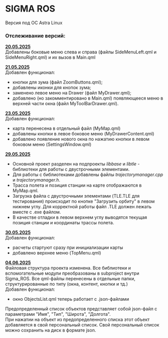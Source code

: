 <H1>SIGMA ROS</H1>
Версия под ОС Astra Linux

<H3>Отслеживание версий:</H3>

<ins>**20.05.2025**</ins>  
Добавлены боковые меню слева и справа (файлы SideMenuLeft.qml и SideMenuRight.qml) и их вызов в Main.qml

<ins>**21.05.2025**</ins>  
Добавлен функционал:
- кнопки для зума (файл ZoomButtons.qml);
- добавлены иконки для кнопок зума;
- заменено левое меню на Drawer (файл MyDrawer.qml);
- добавлено (но закомментировано в Main.qml) появляющееся меню в верхней части окна (файл MyToolBarDrawer.qml).

<ins>**23.05.2025**</ins>  
Добавлен функционал:
- карта перенесена в отдельный файл (MyMap.qml)
- добавлены кнопки в левое боковое меню (MyDrawerContent.qml)
- добавлено появление нового окна по нажатию кнопки в левом боковом меню (SettingsWindow.qml)

<ins>**29.05.2025**</ins>  
- Основной проект разделен на подпроекты *libbase* и *libtle* - библиотеки для работы с двустрочными элементами.  
- Для работы с библиотеками добавлены файлы *trajectorymanager.cpp* и *trajectorymanager.h*.  
- Трасса полета и позиция станции на карте отображаются в MyMap.qml.  
- Загрузка файла с двустрочными элементами (TLE.TLE для тестирования) происходит по кнопке "Загрузить орбиту" в левом нижнем углу. Для корректной работы файл .TLE должен лежать вместе с .exe файлом.  
- В качестве отладки в левом верхнем углу выводятся текущая позиция станции и координаты трассы полета.  

<ins>**30.05.2025**</ins>  
Добавлен функционал:
- расчеты стартуют сразу при инициализации карты  
- добавлено верхнее меню (TopMenu.qml)

<ins>**04.06.2025**</ins>  
Файловая структура проекта изменена. Все библиотеки и вспомогательные модули преобразованы в subproject внутри Sigma_ROS. Все qml-файлы перенесены в отдельные папки, структурированные по типу (окна, контент, кнопки и тд.)  
Добавлен функционал:
- окно ObjectsList.qml теперь работает с .json-файлами  

Предопределенный список объектов представляет собой json-файл с параметрами "Имя", "Тип", "Широта", "Долгота".  
При нажатии на объект из предопределенного списка этот объект добавляется в свой персональный список.
Свой персональный список можно сохранить на диск в формате json.  
